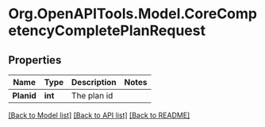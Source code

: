 # Org.OpenAPITools.Model.CoreCompetencyCompletePlanRequest

## Properties

Name | Type | Description | Notes
------------ | ------------- | ------------- | -------------
**Planid** | **int** | The plan id | 

[[Back to Model list]](../README.md#documentation-for-models) [[Back to API list]](../README.md#documentation-for-api-endpoints) [[Back to README]](../README.md)

